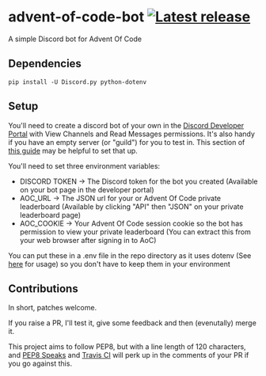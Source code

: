 # advent-of-code-bot [![Latest release](https://travis-ci.com/Danyc0/advent-of-code-bot.svg?branch=main)](https://travis-ci.com/Danyc0/advent-of-code-bot)
A simple Discord bot for Advent Of Code

## Dependencies
    pip install -U Discord.py python-dotenv

## Setup

You'll need to create a discord bot of your own in the [Discord Developer Portal](https://discord.com/developers/applications) with View Channels and Read Messages permissions. It's also handy if you have an empty server (or "guild") for you to test in. This section of [this guide](https://realpython.com/how-to-make-a-discord-bot-python/#how-to-make-a-discord-bot-in-the-developer-portal) may be helpful to set that up.

You'll need to set three environment variables:
* DISCORD TOKEN -> The Discord token for the bot you created (Available on your bot page in the developer portal)
* AOC_URL -> The JSON url for your or Advent Of Code private leaderboard (Available by clicking "API" then "JSON" on your private leaderboard page)
* AOC_COOKIE -> Your Advent Of Code session cookie so the bot has permission to view your private leaderboard (You can extract this from your web browser after signing in to AoC)

You can put these in a .env file in the repo directory as it uses dotenv (See [here](https://pypi.org/project/python-dotenv/) for usage) so you don't have to keep them in your environment

## Contributions

In short, patches welcome.

If you raise a PR, I'll test it, give some feedback and then (evenutally) merge it.

This project aims to follow PEP8, but with a line length of 120 characters, and [PEP8 Speaks](https://github.com/OrkoHunter/pep8speaks/) and [Travis CI](https://travis-ci.com/Danyc0/advent-of-code-bot) will perk up in the comments of your PR if you go against this.
